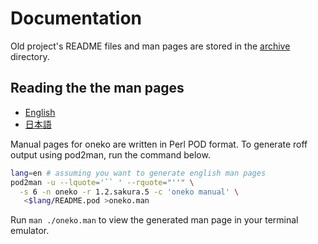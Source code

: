 # Documentation

Old project's README files and man pages are stored in the [archive](archive) directory.

## Reading the the man pages
- [English](en)
- [日本語](ja)

Manual pages for oneko are written in Perl POD format. To generate roff output
using pod2man, run the command below.

```sh
lang=en # assuming you want to generate english man pages
pod2man -u --lquote='`` ' --rquote="''" \
  -s 6 -n oneko -r 1.2.sakura.5 -c 'oneko manual' \
   <$lang/README.pod >oneko.man
```

Run `man ./oneko.man` to view the generated man page in your terminal emulator.
